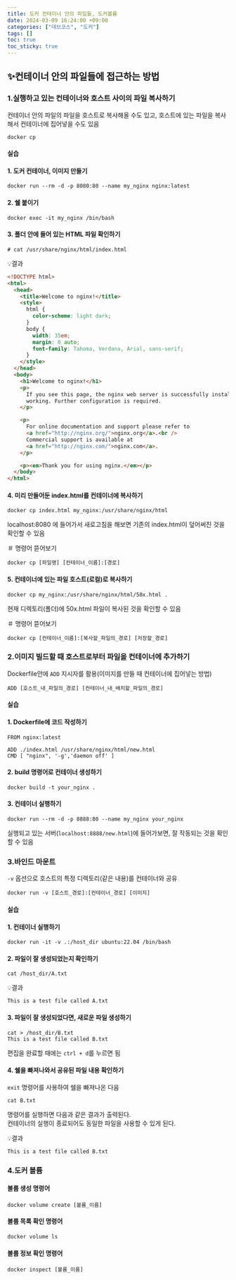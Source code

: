 ```yaml
---
title: 도커 컨테이너 안의 파일들, 도커볼륨
date: 2024-03-09 16:24:00 +09:00
categories: ["데브코스", "도커"]
tags: []
toc: true
toc_sticky: true
---
```


## ✨컨테이너 안의 파일들에 접근하는 방법

### 1.실행하고 있는 컨테이너와 호스트 사이의 파일 복사하기

컨테이너 안의 파일의 파일을 호스트로 복사해올 수도 있고, 호스트에 있는 파일을 복사해서 컨테이너에 집어넣을 수도 있음

```
docker cp
```

#### 실습

#### 1. 도커 컨테이너, 이미지 만들기

```
docker run --rm -d -p 8080:80 --name my_nginx nginx:latest
```

#### 2. 쉘 붙이기

```
docker exec -it my_nginx /bin/bash
```

#### 3. 폴더 안에 들어 있는 HTML 파일 확인하기

```
# cat /usr/share/nginx/html/index.html
```

💡결과

```html
<!DOCTYPE html>
<html>
  <head>
    <title>Welcome to nginx!</title>
    <style>
      html {
        color-scheme: light dark;
      }
      body {
        width: 35em;
        margin: 0 auto;
        font-family: Tahoma, Verdana, Arial, sans-serif;
      }
    </style>
  </head>
  <body>
    <h1>Welcome to nginx!</h1>
    <p>
      If you see this page, the nginx web server is successfully installed and
      working. Further configuration is required.
    </p>

    <p>
      For online documentation and support please refer to
      <a href="http://nginx.org/">nginx.org</a>.<br />
      Commercial support is available at
      <a href="http://nginx.com/">nginx.com</a>.
    </p>

    <p><em>Thank you for using nginx.</em></p>
  </body>
</html>
```

#### 4. 미리 만들어둔 index.html를 컨테이너에 복사하기

```
docker cp index.html my_nginx:/usr/share/nginx/html
```

localhost:8080 에 들어가서 새로고침을 해보면 기존의 index.html이 덮어써진 것을 확인할 수 있음

＃ 명령어 뜯어보기

```
docker cp [파일명] [컨테이너_이름]:[경로]
```

#### 5. 컨테이너에 있는 파일 호스트(로컬)로 복사하기

```
docker cp my_nginx:/usr/share/nginx/html/50x.html .
```

현재 디렉토리(폴더)에 50x.html 파일이 복사된 것을 확인할 수 있음

＃ 명령어 뜯어보기

```
docker cp [컨테이너_이름]:[복사할_파일의_경로] [저장할_경로]
```

### 2.이미지 빌드할 때 호스트로부터 파일을 컨테이너에 추가하기

Dockerfile안에 `ADD` 지시자를 활용(이미지를 만들 때 컨테이너에 집어넣는 방법)

```
ADD [호스트_내_파일의_경로] [컨테이너_내_배치할_파일의_경로]
```

#### 실습

#### 1. Dockerfile에 코드 작성하기

```
FROM nginx:latest

ADD ./index.html /usr/share/nginx/html/new.html
CMD [ "nginx", '-g','daemon off' ]
```

#### 2. build 명령어로 컨테이너 생성하기

```
docker build -t your_nginx .
```

#### 3. 컨테이너 실행하기

```
docker run --rm -d -p 8888:80 --name my_nginx your_nginx
```

실행되고 있는 서버(`localhost:8888/new.html`)에 들어가보면, 잘 작동되는 것을 확인할 수 있음

### 3.바인드 마운트

`-v` 옵션으로 호스트의 특정 디렉토리(같은 내용)를 컨테이너와 공유

```
docker run -v [호스트_경로]:[컨테이너_경로] [이미지]
```

#### 실습

#### 1. 컨테이너 실행하기

```
docker run -it -v .:/host_dir ubuntu:22.04 /bin/bash
```

#### 2. 파일이 잘 생성되었는지 확인하기

```
cat /host_dir/A.txt
```

💡결과

```
This is a test file called A.txt
```

#### 3. 파일이 잘 생성되었다면, 새로운 파일 생성하기

```
cat > /host_dir/B.txt
This is a test file called B.txt
```

편집을 완료할 때에는 `ctrl + d`를 누르면 됨

#### 4. 쉘을 빠져나와서 공유된 파일 내용 확인하기

`exit` 명령어를 사용하여 쉘을 빠져나온 다음

```
cat B.txt
```

명령어를 실행하면 다음과 같은 결과가 출력된다.  
컨테이너의 실행이 종료되어도 동일한 파일을 사용할 수 있게 된다.

💡결과

```
This is a test file called B.txt
```

### 4.도커 볼륨

#### 볼륨 생성 명령어

```
docker volume create [볼륨_이름]
```

#### 볼륨 목록 확인 명령어

```
docker volume ls
```

#### 볼륨 정보 확인 명령어

```
docker inspect [볼륨_이름]
```
